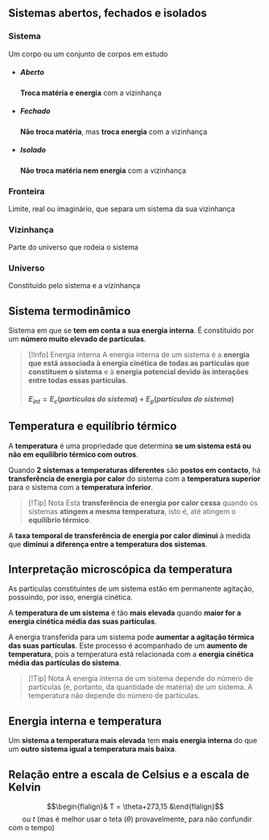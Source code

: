 ## Sistemas abertos, fechados e isolados
### Sistema
Um corpo ou um conjunto de corpos em estudo
- ##### Aberto
  **Troca matéria e energia** com a vizinhança
- ##### Fechado
  **Não troca matéria**, mas **troca energia** com a vizinhança
- ##### Isolado
  **Não troca matéria nem energia** com a vizinhança
### Fronteira
Limite, real ou imaginário, que separa um sistema da sua vizinhança
### Vizinhança
Parte do universo que rodeia o sistema
### Universo
Constituído pelo sistema e a vizinhança

## Sistema termodinâmico
Sistema em que se **tem em conta a sua energia interna**. É constituído por um **número muito elevado de partículas**.
>[!Info] Energia interna
>A energia interna de um sistema é a **energia que está associada à energia cinética de todas as partículas que constituem o sistema** e à **energia potencial devido às interações entre todas essas partículas**.
>#### $E_{int}=E_c(partículas\ do\ sistema) + E_p(partículas\ do\ sistema)$

## Temperatura e equilíbrio térmico
A **temperatura** é uma propriedade que determina **se um sistema está ou não em equilíbrio térmico com outros**.

Quando **2 sistemas a temperaturas diferentes** são **postos em contacto**, há **transferência de energia por calor** do sistema com a **temperatura superior** para o sistema com a **temperatura inferior**.

> [!Tip] Nota
> Esta **transferência de energia por calor cessa** quando os sistemas **atingem a mesma temperatura**, isto é, até atingem o **equilíbrio térmico**.

A **taxa temporal de transferência de energia por calor diminui** à medida que **diminui a diferença entre a temperatura dos sistemas**.
## Interpretação microscópica da temperatura
As partículas constituintes de um sistema estão em permanente agitação, possuindo, por isso, energia cinética.

A **temperatura de um sistema** é tão **mais elevada** quando **maior for a energia cinética média das suas partículas**.

A energia transferida para um sistema pode **aumentar a agitação térmica das suas partículas**. Este processo é acompanhado de um **aumento de temperatura**, pois a temperatura está relacionada com a **energia cinética média das partículas do sistema**.

>[!Tip] Nota
>A energia interna de um sistema depende do número de partículas (e, portanto, da quantidade de matéria) de um sistema.
>A temperatura não depende do número de partículas.
## Energia interna e temperatura
Um **sistema a temperatura mais elevada** tem **mais energia interna** do que um **outro sistema igual a temperatura mais baixa**.

## Relação entre a escala de Celsius e a escala de Kelvin
$$\begin{flalign}& T = \theta+273,15 &\end{flalign}$$
$\ \ \ \ \ \ \ \text{ou}\ t$ (mas é melhor usar o teta ($\theta$) provavelmente, para não confundir com o tempo)
